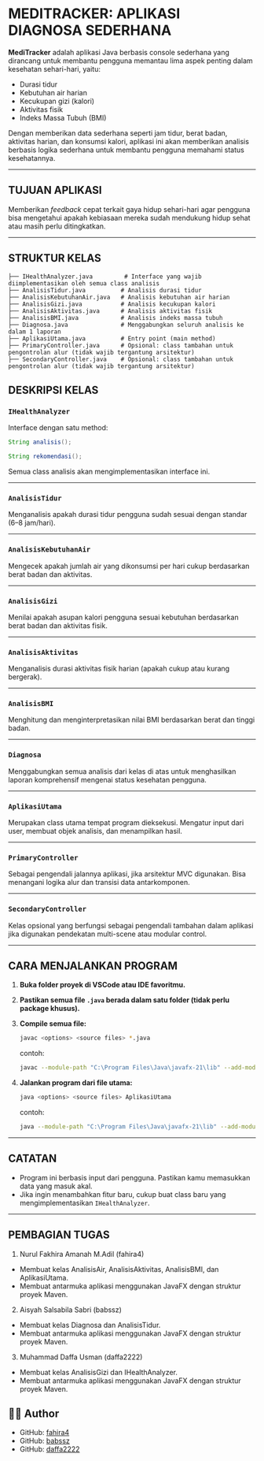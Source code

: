 
# MEDITRACKER: APLIKASI DIAGNOSA SEDERHANA

**MediTracker** adalah aplikasi Java berbasis console sederhana yang dirancang untuk membantu pengguna memantau lima aspek penting dalam kesehatan sehari-hari, yaitu:
- Durasi tidur
- Kebutuhan air harian
- Kecukupan gizi (kalori)
- Aktivitas fisik
- Indeks Massa Tubuh (BMI)

Dengan memberikan data sederhana seperti jam tidur, berat badan, aktivitas harian, dan konsumsi kalori, aplikasi ini akan memberikan analisis berbasis logika sederhana untuk membantu pengguna memahami status kesehatannya.

---

## TUJUAN APLIKASI

Memberikan *feedback* cepat terkait gaya hidup sehari-hari agar pengguna bisa mengetahui apakah kebiasaan mereka sudah mendukung hidup sehat atau masih perlu ditingkatkan.

---

## STRUKTUR KELAS

```
├── IHealthAnalyzer.java         # Interface yang wajib diimplementasikan oleh semua class analisis
├── AnalisisTidur.java          # Analisis durasi tidur
├── AnalisisKebutuhanAir.java   # Analisis kebutuhan air harian
├── AnalisisGizi.java           # Analisis kecukupan kalori
├── AnalisisAktivitas.java      # Analisis aktivitas fisik
├── AnalisisBMI.java            # Analisis indeks massa tubuh
├── Diagnosa.java               # Menggabungkan seluruh analisis ke dalam 1 laporan
├── AplikasiUtama.java          # Entry point (main method)
├── PrimaryController.java      # Opsional: class tambahan untuk pengontrolan alur (tidak wajib tergantung arsitektur)
├── SecondaryController.java    # Opsional: class tambahan untuk pengontrolan alur (tidak wajib tergantung arsitektur)
```

## DESKRIPSI KELAS

### `IHealthAnalyzer`
Interface dengan satu method:
```java
String analisis();
```

```java
String rekomendasi();
```
Semua class analisis akan mengimplementasikan interface ini.

---

### `AnalisisTidur`
Menganalisis apakah durasi tidur pengguna sudah sesuai dengan standar (6–8 jam/hari).

---

### `AnalisisKebutuhanAir`
Mengecek apakah jumlah air yang dikonsumsi per hari cukup berdasarkan berat badan dan aktivitas.

---

### `AnalisisGizi`
Menilai apakah asupan kalori pengguna sesuai kebutuhan berdasarkan berat badan dan aktivitas fisik.

---

### `AnalisisAktivitas`
Menganalisis durasi aktivitas fisik harian (apakah cukup atau kurang bergerak).

---

### `AnalisisBMI`
Menghitung dan menginterpretasikan nilai BMI berdasarkan berat dan tinggi badan.

---

### `Diagnosa`
Menggabungkan semua analisis dari kelas di atas untuk menghasilkan laporan komprehensif mengenai status kesehatan pengguna.

---

### `AplikasiUtama`
Merupakan class utama tempat program dieksekusi. Mengatur input dari user, membuat objek analisis, dan menampilkan hasil.

---

### `PrimaryController`
Sebagai pengendali jalannya aplikasi, jika arsitektur MVC digunakan. Bisa menangani logika alur dan transisi data antarkomponen.

---

### `SecondaryController`
Kelas opsional yang berfungsi sebagai pengendali tambahan dalam aplikasi jika digunakan pendekatan multi-scene atau modular control.

---

## CARA MENJALANKAN PROGRAM

1. **Buka folder proyek di VSCode atau IDE favoritmu.**
2. **Pastikan semua file `.java` berada dalam satu folder (tidak perlu package khusus).**
3. **Compile semua file:**
   ```bash
   javac <options> <source files> *.java
   ```
   contoh:

   ```bash
   javac --module-path "C:\Program Files\Java\javafx-21\lib" --add-modules javafx.controls,javafx.fxml -d target/classes src/*.java
   ```
4. **Jalankan program dari file utama:**
   ```bash
   java <options> <source files> AplikasiUtama
   ```
   contoh:

   ```bash
   java --module-path "C:\Program Files\Java\javafx-21\lib" --add-modules javafx.controls,javafx.fxml -cp target/classes AplikasiUtama
   ```

---

## CATATAN

- Program ini berbasis input dari pengguna. Pastikan kamu memasukkan data yang masuk akal.
- Jika ingin menambahkan fitur baru, cukup buat class baru yang mengimplementasikan `IHealthAnalyzer`.

---

## PEMBAGIAN TUGAS

1. Nurul Fakhira Amanah M.Adil (fahira4)
- Membuat kelas AnalisisAir, AnalisisAktivitas, AnalisisBMI, dan AplikasiUtama.
- Membuat antarmuka aplikasi menggunakan JavaFX dengan struktur proyek Maven.
2. Aisyah Salsabila Sabri (babssz)
-  Membuat kelas Diagnosa dan AnalisisTidur.
- Membuat antarmuka aplikasi menggunakan JavaFX dengan struktur proyek Maven.
3. Muhammad Daffa Usman (daffa2222)
-  Membuat kelas AnalisisGizi dan IHealthAnalyzer.
- Membuat antarmuka aplikasi menggunakan JavaFX dengan struktur proyek Maven.

## 👩‍💻 Author

- GitHub: [fahira4](https://github.com/fahira4)
- GitHub: [babssz](https://github.com/babssz)
- GitHub: [daffa2222](https://github.com/daffa2222)

